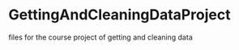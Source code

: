GettingAndCleaningDataProject
=============================

files for the course project of getting and cleaning data
